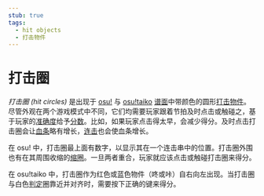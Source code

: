 ```yaml
---
stub: true
tags:
  - hit objects
  - 打击物件
---
```


# 打击圈

*打击圈 (hit circles)* 是出现于 [osu!](/wiki/Game_mode/osu!) 与 [osu!taiko](/wiki/Game_mode/osu!taiko) [谱面](/wiki/Beatmap)中带颜色的圆形[打击物件](/wiki/Gameplay/Hit_object)。尽管外观在两个游戏模式中不同，它们均需要玩家跟着节拍及时点击或触碰之，基于玩家的[准确度](/wiki/Gameplay/Accuracy)给予[分数](/wiki/Gameplay/Score)。比如，如果玩家点击得太早，会减少得分。及时点击打击圈会让[血条](/wiki/Client/Interface/Health_bar)略有增长，[连击](/wiki/Beatmapping/Combo)也会使血条增长。

在 osu! 中，打击圈最上面有数字，以显示其在一个连击串中的位置。打击圈外围也有在其周围收缩的[缩圈](/wiki/Gameplay/Hit_object/Approach_circle)。一旦两者重合，玩家就应该点击或触碰打击圈来得分。

在 osu!taiko 中，打击圈作为红色或蓝色物件（咚或咔）自右向左出现。当打击圈与白色[判定](/wiki/Gameplay/Judgement)圈靠近并对齐时，需要按下正确的键来得分。

